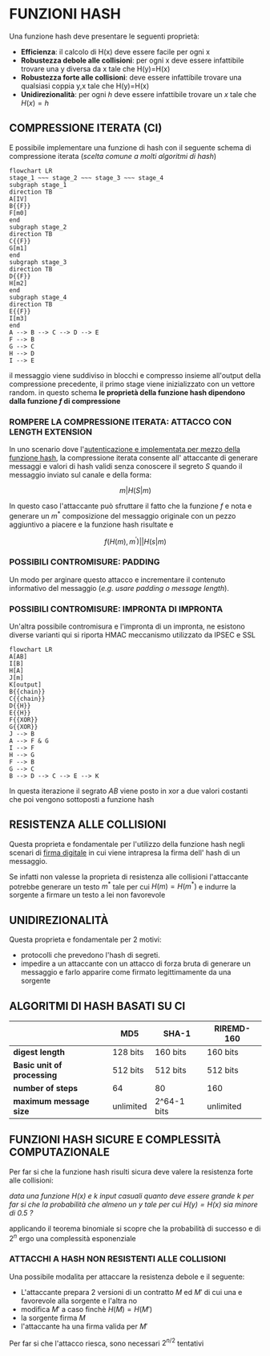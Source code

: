 # FUNZIONI HASH

Una funzione hash deve presentare le seguenti proprietà:

-   **Efficienza**: il calcolo di H(x) deve essere facile per ogni x
-   **Robustezza debole alle collisioni**: per ogni x deve essere infattibile trovare una y diversa da x tale che H(y)=H(x)
-   **Robustezza forte alle collisioni**: deve essere infattibile trovare una qualsiasi coppia y,x tale che H(y)=H(x)
-   **Unidirezionalità**: per ogni $h$ deve essere infattibile trovare un $x$ tale che $H(x)=h$

## COMPRESSIONE ITERATA (CI)

E possibile implementare una funzione di hash con il seguente schema di compressione iterata (*scelta comune a molti algoritmi di hash*)

```mermaid
flowchart LR
stage_1 ~~~ stage_2 ~~~ stage_3 ~~~ stage_4
subgraph stage_1
direction TB
A[IV]
B{{F}}
F[m0]
end
subgraph stage_2
direction TB
C{{F}}
G[m1]
end
subgraph stage_3
direction TB
D{{F}}
H[m2]
end
subgraph stage_4
direction TB
E{{F}}
I[m3]
end
A --> B --> C --> D --> E
F --> B
G --> C
H --> D
I --> E
```

il messaggio viene suddiviso in blocchi e compresso insieme all'output della compressione precedente, il primo stage viene inizializzato con un vettore random. in questo schema **le proprietà della funzione hash dipendono dalla funzione $f$ di compressione**

### ROMPERE LA COMPRESSIONE ITERATA: ATTACCO CON LENGTH EXTENSION

In uno scenario dove l'[autenticazione e implementata per mezzo della funzione hash](PROTOCOLLI.md#HASH%20DI%20UN%20SEGRETO), la compressione iterata consente all' attaccante di generare messaggi e valori di hash validi senza conoscere il segreto $S$ quando il messaggio inviato sul canale e della forma:

$$ m|H(S|m)$$

In questo caso l'attaccante può sfruttare il fatto che la funzione $f$ e nota e generare un $m^*$ composizione del messaggio originale con un pezzo aggiuntivo a piacere e la funzione hash risultate e 

$$f(H(m),m^{'})||H(s|m)$$

### POSSIBILI CONTROMISURE: PADDING

Un modo per arginare questo attacco e incrementare il contenuto informativo del messaggio (*e.g. usare padding o message length*).

### POSSIBILI CONTROMISURE: IMPRONTA DI IMPRONTA

Un'altra possibile contromisura e l'impronta di un impronta, ne esistono diverse varianti qui si riporta HMAC meccanismo utilizzato da IPSEC e SSL

```mermaid
flowchart LR
A[AB]
I[B]
H[A]
J[m]
K[output]
B{{chain}}
C{{chain}}
D{{H}}
E{{H}}
F{{XOR}}
G{{XOR}}
J --> B
A --> F & G
I --> F
H --> G
F --> B
G --> C
B --> D --> C --> E --> K

```

In questa iterazione il segrato $AB$ viene posto in xor a due valori costanti che poi vengono sottoposti a funzione hash

## RESISTENZA ALLE COLLISIONI

Questa proprieta e fondamentale per l'utilizzo della funzione hash negli scenari di [firma digitale](PROTOCOLLI.md#FIRMA%20DIGITALE) in cui viene intrapresa la firma dell' hash di un messaggio.

Se infatti non valesse la proprieta di resistenza alle collisioni l'attaccante potrebbe generare un testo $m^*$ tale per cui $H(m)=H(m^*)$ e indurre la sorgente a firmare un testo a lei non favorevole

## UNIDIREZIONALITÀ

Questa proprieta e fondamentale per 2 motivi:

- protocolli che prevedono l'hash di segreti. 
- impedire a un attaccante con un attacco di forza bruta di generare un messaggio e farlo apparire come firmato legittimamente da una sorgente

## ALGORITMI DI HASH BASATI SU CI

|                              | MD5       | SHA-1       | RIREMD-160 |
| ---------------------------- | --------- | ----------- | ---------- |
| **digest length**            | 128 bits  | 160 bits    | 160 bits   |
| **Basic unit of processing** | 512 bits  | 512 bits    | 512 bits   |
| **number of steps**          | 64        | 80          | 160        |
| **maximum message size**     | unlimited | 2^64-1 bits | unlimited  |

## FUNZIONI HASH SICURE E COMPLESSITÀ COMPUTAZIONALE

Per far si che la funzione hash risulti sicura deve valere la resistenza forte alle collisioni:

*data una funzione $H(x)$ e $k$ input casuali quanto deve essere grande $k$ per far si che  la probabilità che almeno un $y$ tale per cui $H(y)=H(x)$ sia minore di $0.5$ ?*

applicando il teorema binomiale si scopre che la probabilità di successo e di $2^{n}$ ergo una complessità esponenziale

### ATTACCHI A HASH NON RESISTENTI ALLE COLLISIONI

Una possibile modalita per attaccare la resistenza debole e il seguente:

- L'attaccante prepara 2 versioni di un contratto $M$ ed $M'$ di cui una e favorevole alla sorgente e l'altra no
- modifica $M'$ a caso finchè $H(M)= H(M')$
- la sorgente firma $M$ 
- l'attaccante ha una firma valida per $M'$

Per far si che l'attacco riesca, sono necessari $2^{n/2}$ tentativi 